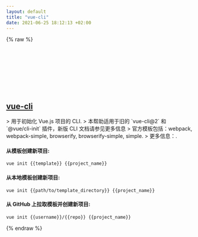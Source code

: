 ```yaml
---
layout: default
title: "vue-cli"
date: 2021-06-25 18:12:13 +02:00
---
```

{% raw %}
<h2 id="vue-cli">
  <a href="/zh/common/vue.html">vue-cli</a> <a href="#vue-cli"><svg class="icon">
    <use href="/assets/images/unicode_sprite.svg#link" />
  </svg></a>
</h2>
> 用于初始化 Vue.js 项目的 CLI.
> 本帮助适用于旧的 `vue-cli@2` 和 `@vue/cli-init` 插件，新版 CLI 文档请参见更多信息
> 官方模板包括：webpack, webpack-simple, browserify, browserify-simple, simple.
> 更多信息：<https://cli.vuejs.org>.

#### 从模板创建新项目:
```shell
vue init {{template}} {{project_name}}
```
#### 从本地模板创建新项目:
```shell
vue init {{path/to/template_directory}} {{project_name}}
```
#### 从 GitHub 上拉取模板并创建新项目:
```shell
vue init {{username}}/{{repo}} {{project_name}}
```
{% endraw %}